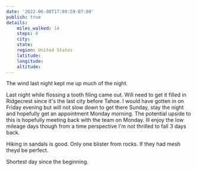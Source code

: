 ```yaml
---
date: '2022-06-08T17:09:59-07:00'
publish: true
details:
    miles_walked: 14
    steps: 0
    city:
    state:
    region: United States
    latitude:
    longitude:
    altitude:
---
```

The wind last night kept me up much of the night. 

Last night while flossing a tooth filing came out. Will need to get it filled in Ridgecrest since it's the last city before Tahoe. I would have gotten in on Friday evening but will not slow down to get there Sunday, stay the night and hopefully get an appointment Monday morning. The potential upside to this is hopefully meeting back with the team on Monday. Ill enjoy the low mileage days though from a time perspective I'm not thrilled to fall 3 days back. 

Hiking in sandals is good. Only one blister from rocks. If they had mesh theyd be perfect. 

Shortest day since the beginning. 

